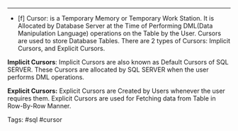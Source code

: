***
- [f] Cursor:
is a Temporary Memory or Temporary Work Station. It is Allocated by Database Server at the Time of Performing DML(Data Manipulation Language) operations on the Table by the User. Cursors are used to store Database Tables. 
There are 2 types of Cursors: Implicit Cursors, and Explicit Cursors.

**Implicit Cursors**: Implicit Cursors are also known as Default Cursors of SQL SERVER. These Cursors are allocated by SQL SERVER when the user performs DML operations.

**Explicit Cursors:** Explicit Cursors are Created by Users whenever the user requires them. Explicit Cursors are used for Fetching data from Table in Row-By-Row Manner.


Tags: #sql #cursor